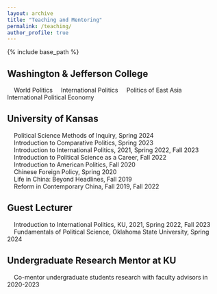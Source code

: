 ```yaml
---
layout: archive
title: "Teaching and Mentoring"
permalink: /teaching/
author_profile: true
---
```

{% include base_path %}

<!-- Global site tag (gtag.js) - Google Analytics -->
<script async src="https://www.googletagmanager.com/gtag/js?id=UA-123521501-1"></script>
<script>
  window.dataLayer = window.dataLayer || [];
  function gtag(){dataLayer.push(arguments);}
  gtag('js', new Date());

  gtag('config', 'UA-123521501-1');
</script>

## Washington & Jefferson College
&nbsp;&nbsp;&nbsp; World Politics
&nbsp;&nbsp;&nbsp; International Politics
&nbsp;&nbsp;&nbsp; Politics of East Asia
&nbsp;&nbsp;&nbsp; International Political Economy

## University of Kansas
&nbsp;&nbsp;&nbsp; Political Science Methods of Inquiry, Spring 2024  
&nbsp;&nbsp;&nbsp; Introduction to Comparative Politics, Spring 2023  
&nbsp;&nbsp;&nbsp; Introduction to International Politics, 2021, Spring 2022, Fall 2023  
&nbsp;&nbsp;&nbsp; Introduction to Political Science as a Career, Fall 2022  
&nbsp;&nbsp;&nbsp; Introduction to American Politics, Fall 2020  
&nbsp;&nbsp;&nbsp; Chinese Foreign Policy, Spring 2020  
&nbsp;&nbsp;&nbsp; Life in China: Beyond Headlines, Fall 2019  
&nbsp;&nbsp;&nbsp; Reform in Contemporary China, Fall 2019, Fall 2022 

## Guest Lecturer
&nbsp;&nbsp;&nbsp; Introduction to International Politics, KU, 2021, Spring 2022, Fall 2023  
&nbsp;&nbsp;&nbsp; Fundamentals of Political Science, Oklahoma State University, Spring 2024 

## Undergraduate Research Mentor at KU
&nbsp;&nbsp;&nbsp; Co-mentor undergraduate students research with faculty advisors in 2020-2023 
